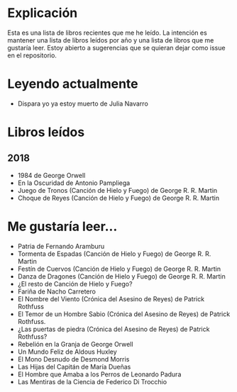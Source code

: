 # Explicación
Esta es una lista de libros recientes que me he leído. La intención es
mantener una lista de libros leídos por año y una lista de libros que 
me gustaría leer. Estoy abierto a sugerencias que se quieran dejar como
issue en el repositorio.

# Leyendo actualmente
- Dispara yo ya estoy muerto de Julia Navarro

# Libros leídos
## 2018
- 1984 de George Orwell
- En la Oscuridad de Antonio Pampliega
- Juego de Tronos (Canción de Hielo y Fuego) de George R. R. Martin
- Choque de Reyes (Canción de Hielo y Fuego) de George R. R. Martin

# Me gustaría leer...
- Patria de Fernando Aramburu
- Tormenta de Espadas (Canción de Hielo y Fuego) de George R. R. Martin
- Festín de Cuervos (Canción de Hielo y Fuego) de George R. R. Martin
- Danza de Dragones (Canción de Hielo y Fuego) de George R. R. Martin
- ¿El resto de Canción de Hielo y Fuego?
- Fariña de Nacho Carretero
- El Nombre del Viento (Crónica del Asesino de Reyes) de Patrick Rothfuss
- El Temor de un Hombre Sabio (Crónica del Asesino de Reyes) de Patrick Rothfuss.
- ¿Las puertas de piedra (Crónica del Asesino de Reyes) de Patrick Rothfuss?
- Rebelión en la Granja de George Orwell
- Un Mundo Feliz de Aldous Huxley
- El Mono Desnudo de Desmond Morris
- Las Hijas del Capitán de María Dueñas
- El Hombre que Amaba a los Perros de Leonardo Padura
- Las Mentiras de la Ciencia de Federico Di Trocchio

